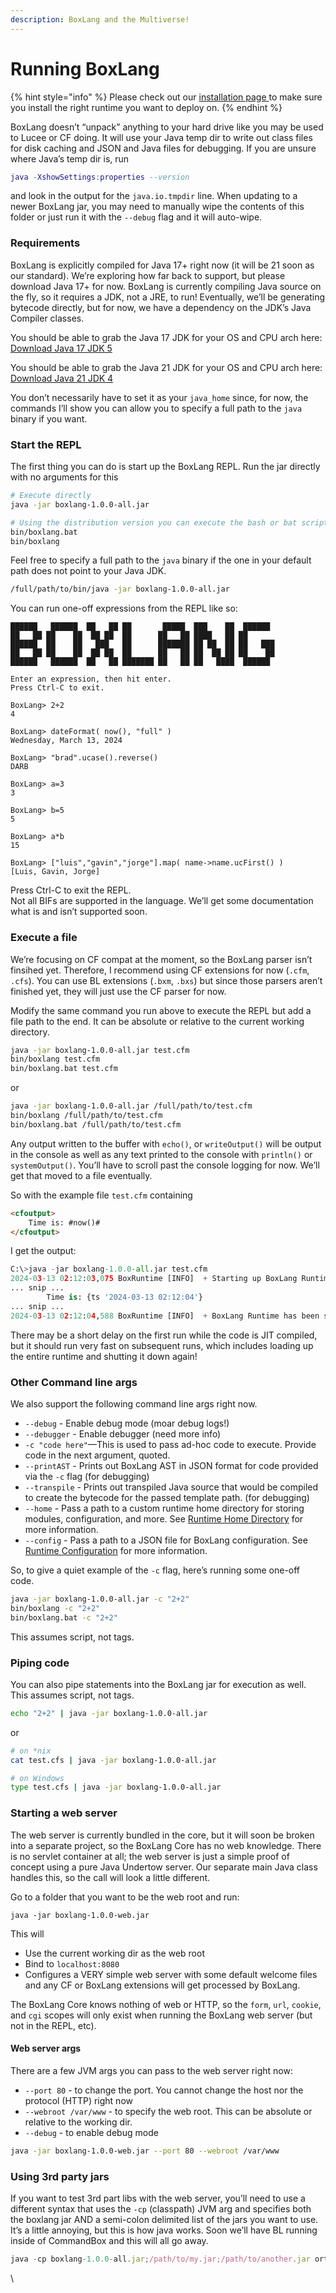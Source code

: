 ```yaml
---
description: BoxLang and the Multiverse!
---
```


# Running BoxLang

{% hint style="info" %}
Please check out our [installation page ](../installation/)to make sure you install the right runtime you want to deploy on.
{% endhint %}

BoxLang doesn’t “unpack” anything to your hard drive like you may be used to Lucee or CF doing. It will use your Java temp dir to write out class files for disk caching and JSON and Java files for debugging. If you are unsure where Java’s temp dir is, run

```lua
java -XshowSettings:properties --version
```

and look in the output for the `java.io.tmpdir` line. When updating to a newer BoxLang jar, you may need to manually wipe the contents of this folder or just run it with the `--debug` flag and it will auto-wipe.

### Requirements <a href="#requirements-7" id="requirements-7"></a>

BoxLang is explicitly compiled for Java 17+ right now (it will be 21 soon as our standard). We’re exploring how far back to support, but please download Java 17+ for now. BoxLang is currently compiling Java source on the fly, so it requires a JDK, not a JRE, to run! Eventually, we’ll be generating bytecode directly, but for now, we have a dependency on the JDK’s Java Compiler classes.

You should be able to grab the Java 17 JDK for your OS and CPU arch here: [Download Java 17 JDK 5](https://adoptium.net/temurin/releases/?package=jdk\&version=17)

You should be able to grab the Java 21 JDK for your OS and CPU arch here: [Download Java 21 JDK 4](https://adoptium.net/temurin/releases/?package=jdk\&version=21)

You don’t necessarily have to set it as your `java_home` since, for now, the commands I’ll show you can allow you to specify a full path to the `java` binary if you want.

### Start the REPL <a href="#start-the-repl-8" id="start-the-repl-8"></a>

The first thing you can do is start up the BoxLang REPL. Run the jar directly with no arguments for this

```bash
# Execute directly
java -jar boxlang-1.0.0-all.jar

# Using the distribution version you can execute the bash or bat script
bin/boxlang.bat
bin/boxlang
```

Feel free to specify a full path to the `java` binary if the one in your default path does not point to your Java JDK.

```bash
/full/path/to/bin/java -jar boxlang-1.0.0-all.jar
```

You can run one-off expressions from the REPL like so:

```shell
██████   ██████  ██   ██ ██       █████  ███    ██  ██████
██   ██ ██    ██  ██ ██  ██      ██   ██ ████   ██ ██
██████  ██    ██   ███   ██      ███████ ██ ██  ██ ██   ███
██   ██ ██    ██  ██ ██  ██      ██   ██ ██  ██ ██ ██    ██
██████   ██████  ██   ██ ███████ ██   ██ ██   ████  ██████

Enter an expression, then hit enter.
Press Ctrl-C to exit.

BoxLang> 2+2
4

BoxLang> dateFormat( now(), "full" )
Wednesday, March 13, 2024

BoxLang> "brad".ucase().reverse()
DARB

BoxLang> a=3
3

BoxLang> b=5
5

BoxLang> a*b
15

BoxLang> ["luis","gavin","jorge"].map( name->name.ucFirst() )
[Luis, Gavin, Jorge]

```

Press Ctrl-C to exit the REPL.\
Not all BIFs are supported in the language. We’ll get some documentation what is and isn’t supported soon.

### Execute a file <a href="#execute-a-file-9" id="execute-a-file-9"></a>

We’re focusing on CF compat at the moment, so the BoxLang parser isn’t finsihed yet. Therefore, I recommend using CF extensions for now (`.cfm`, `.cfs`). You can use BL extensions (`.bxm`, `.bxs`) but since those parsers aren’t finished yet, they will just use the CF parser for now.

Modify the same command you run above to execute the REPL but add a file path to the end. It can be absolute or relative to the current working directory.

```bash
java -jar boxlang-1.0.0-all.jar test.cfm
bin/boxlang test.cfm
bin/boxlang.bat test.cfm
```

or

```bash
java -jar boxlang-1.0.0-all.jar /full/path/to/test.cfm
bin/boxlang /full/path/to/test.cfm
bin/boxlang.bat /full/path/to/test.cfm
```

Any output written to the buffer with `echo()`, or `writeOutput()` will be output in the console as well as any text printed to the console with `println()` or `systemOutput()`. You’ll have to scroll past the console logging for now. We’ll get that moved to a file eventually.

So with the example file `test.cfm` containing

```html
<cfoutput>
	Time is: #now()#
</cfoutput>
```

I get the output:

```python
C:\>java -jar boxlang-1.0.0-all.jar test.cfm
2024-03-13 02:12:03,075 BoxRuntime [INFO]  + Starting up BoxLang Runtime
... snip ...
        Time is: {ts '2024-03-13 02:12:04'}
... snip ...
2024-03-13 02:12:04,588 BoxRuntime [INFO]  + BoxLang Runtime has been shutdown
```

There may be a short delay on the first run while the code is JIT compiled, but it should run very fast on subsequent runs, which includes loading up the entire runtime and shutting it down again!

### Other Command line args <a href="#other-command-line-args-10" id="other-command-line-args-10"></a>

We also support the following command line args right now.

* `--debug` - Enable debug mode (moar debug logs!)
* `--debugger` - Enable debugger (need more info)
* `-c "code here"`—This is used to pass ad-hoc code to execute. Provide code in the next argument, quoted.
* `--printAST` - Prints out BoxLang AST in JSON format for code provided via the `-c` flag (for debugging)
* `--transpile` - Prints out transpiled Java source that would be compiled to create the bytecode for the passed template path. (for debugging)
* `--home` - Pass a path to a custom runtime home directory for storing modules, configuration, and more. See [Runtime Home Directory](../configuration.md#runtime-home-directory) for more information.
* `--config` - Pass a path to a JSON file for BoxLang configuration. See [Runtime Configuration](../configuration.md) for more information.

So, to give a quiet example of the `-c` flag, here’s running some one-off code.

```bash
java -jar boxlang-1.0.0-all.jar -c "2+2"
bin/boxlang -c "2+2"
bin/boxlang.bat -c "2+2"
```

This assumes script, not tags.

### Piping code <a href="#piping-code-11" id="piping-code-11"></a>

You can also pipe statements into the BoxLang jar for execution as well. This assumes script, not tags.

```bash
echo "2+2" | java -jar boxlang-1.0.0-all.jar
```

or

```bash
# on *nix
cat test.cfs | java -jar boxlang-1.0.0-all.jar

# on Windows
type test.cfs | java -jar boxlang-1.0.0-all.jar
```

### Starting a web server <a href="#starting-a-web-server-12" id="starting-a-web-server-12"></a>

The web server is currently bundled in the core, but it will soon be broken into a separate project, so the BoxLang Core has no web knowledge. There is no servlet container at all; the web server is just a simple proof of concept using a pure Java Undertow server. Our separate main Java class handles this, so the call will look a little different.

Go to a folder that you want to be the web root and run:

```undefined
java -jar boxlang-1.0.0-web.jar
```

This will

* Use the current working dir as the web root
* Bind to `localhost:8080`
* Configures a VERY simple web server with some default welcome files and any CF or BoxLang extensions will get processed by BoxLang.

The BoxLang Core knows nothing of web or HTTP, so the `form`, `url`, `cookie`, and `cgi` scopes will only exist when running the BoxLang web server (but not in the REPL, etc).

#### Web server args <a href="#web-server-args-13" id="web-server-args-13"></a>

There are a few JVM args you can pass to the web server right now:

* `--port 80` - to change the port. You cannot change the host nor the protocol (HTTP) right now
* `--webroot /var/www` - to specify the web root. This can be absolute or relative to the working dir.
* `--debug` - to enable debug mode

```bash
java -jar boxlang-1.0.0-web.jar --port 80 --webroot /var/www
```

### Using 3rd party jars <a href="#using-3rd-party-jars-14" id="using-3rd-party-jars-14"></a>

If you want to test 3rd part libs with the web server, you’ll need to use a different syntax that uses the `-cp` (classpath) JVM arg and specifies both the boxlang jar AND a semi-colon delimited list of the jars you want to use. It’s a little annoying, but this is how java works. Soon we’ll have BL running inside of CommandBox and this will all go away.

```javascript
java -cp boxlang-1.0.0-all.jar;/path/to/my.jar;/path/to/another.jar ortus.boxlang.web.Server
```

\\
